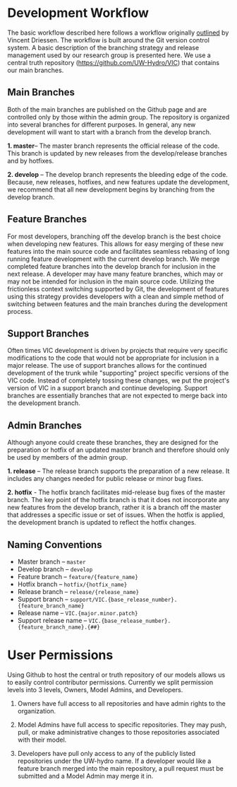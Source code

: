 # Development Workflow
The basic workflow described here follows a workflow originally [outlined](http://nvie.com/posts/a-successful-git-branching-model/) by Vincent Driessen.  The workflow is built around the Git version control system.  A basic description of the branching strategy and release management used by our research group is presented here.  We use a central truth repository (https://github.com/UW-Hydro/VIC) that contains our main branches.

## Main Branches
Both of the main branches are published on the Github page and are controlled only by those within the admin group.  The repository is organized into several branches for different purposes.  In general, any new development will want to start with a branch from the develop branch.

**1. master**– The master branch represents the official release of the code.  This branch is updated by new releases from the develop/release branches and by hotfixes.

**2. develop** – The develop branch represents the bleeding edge of the code.  Because, new releases, hotfixes, and new features update the development, we recommend that all new development begins by branching from the develop branch.
## Feature Branches
For most developers, branching off the develop branch is the best choice when developing new features.  This allows for easy merging of these new features into the main source code and facilitates seamless rebasing of long running feature development with the current develop branch.   We merge completed feature branches into the develop branch for inclusion in the next release.   A developer may have many feature branches, which may or may not be intended for inclusion in the main source code.  Utilizing the frictionless context switching supported by Git, the development of features using this strategy provides developers with a clean and simple method of switching between features and the main branches during the development process.

## Support Branches
Often times VIC development is driven by projects that require very specific modifications to the code that would not be appropriate for inclusion in a major release.  The use of support branches allows for the continued development of the trunk while "supporting" project specific versions of the VIC code.  Instead of completely tossing these changes, we put the project's version of VIC in a support branch and continue developing.  Support branches are essentially branches that are not expected to merge back into the development branch.

## Admin Branches
Although anyone could create these branches, they are designed for the preparation or hotfix of an updated master branch and therefore should only be used by members of the admin group.

**1. release** – The release branch supports the preparation of a new release.  It includes any changes needed for public release or minor bug fixes.

**2. hotfix** -  The hotfix branch facilitates mid-release bug fixes of the master branch.  The key point of the hotfix branch is that it does not incorporate any new features from the develop branch, rather it is a branch off the master that addresses a specific issue or set of issues.  When the hotfix is applied, the development branch is updated to reflect the hotfix changes.

## Naming Conventions
* Master branch – `master`
* Develop branch – `develop`
* Feature branch – `feature/{feature_name}`
* Hotfix branch – `hotfix/{hotfix_name}`
* Release branch – `release/{release_name}`
* Support branch – `support/VIC.{base_release_number}.{feature_branch_name}`
* Release name – `VIC.{major.minor.patch}`
* Support release name – `VIC.{base_release_number}.{feature_branch_name}.{##}`

# User Permissions
Using Github to host the central or truth repository of our models allows us to easily control contributor permissions.  Currently we split permission levels into 3 levels, Owners, Model Admins, and Developers.

1. Owners have full access to all repositories and have admin rights to the organization.

2. Model Admins have full access to specific repositories.  They may push, pull, or make administrative changes to those repositories associated with their model.

3. Developers have pull only access to any of the publicly listed repositories under the UW-hydro name.  If a developer would like a feature branch merged into the main repository, a pull request must be submitted and a Model Admin may merge it in.

